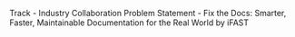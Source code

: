 Track - Industry Collaboration
Problem Statement - Fix the Docs: Smarter, Faster, Maintainable Documentation for the Real World by iFAST
